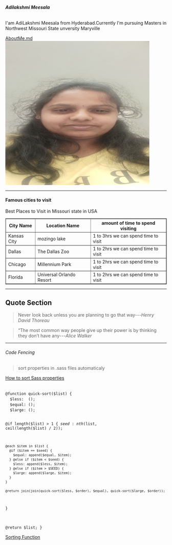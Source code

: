 <h6><b>Adilakshmi Meesala</b></h6>
<p>I'am AdiLakshmi Meesala from Hyderabad.Currently I'm pursuing Masters in Northwest Missouri State unversity Maryville</p>
<a href="http://www.google.com">AboutMe.md</a>
<img src="lakshmi.png" width=450" height="450">
<hr>
<h4> Famous cities to visit</h4>
<p>Best Places to Visit in Missouri state in USA</p>
<table border="1">
<tr>
<th>City Name</th>
<th>Location Name</th>
<th>amount of time to spend visiting</th>
</tr>
<tr>
<td>Kansas City</td>
<td>mozingo lake</td>
<td>1 to 3hrs we can spend time to visit</td>
</tr>
<tr>
<td>Dallas</td>
<td>The Dallas Zoo </td>
<td>1 to 2hrs we can spend time to visit</td>
</tr>
<tr>
<td>Chicago</td>
<td>Millennium Park</td>
<td>1 to 2hrs we can spend time to visit</td>
</tr>
<tr>
<td>Florida</td>
<td>Universal Orlando Resort</td>
<td>1 to 2hrs we can spend time to visit</td>
</tr>
</table>
<hr>
<h2>Quote Section</h2>
<blockquote>Never look back unless you are planning to go that way---<i>​Henry David Thoreau</i></blockquote>
<blockquote>“The most common way people give up their power is by thinking they don’t have any---<i>Alice Walker</i></blockquote>

<hr>
<h6>Code Fencing</h6>

<blockquote>sort properties in .sass files automaticaly</blockquote>

<a href="https://stackoverflow.com/questions/57286768/how-to-sort-sass-properties-for-example-in-alphabetical-order"> How to sort Sass properties</a>

<code> 
@function quick-sort($list) {
  $less:  ();
  $equal: ();
  $large: ();

  @if length($list) > 1 {
    $seed: nth($list, ceil(length($list) / 2));

    @each $item in $list {
      @if ($item == $seed) {
        $equal: append($equal, $item);
      } @else if ($item < $seed) {
        $less: append($less, $item);
      } @else if ($item > $SEED) {
        $large: append($large, $item);
      }
    }

    @return join(join(quick-sort($less, $order), $equal), quick-sort($large, $order));
  }

  @return $list;
}
</code>

<a href="https://css-tricks.com/snippets/sass/sorting-function/"> Sorting Function</a>

